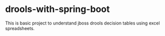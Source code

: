 # drools-with-spring-boot
This is basic project to understand jboss drools decision tables using excel spreadsheets.
